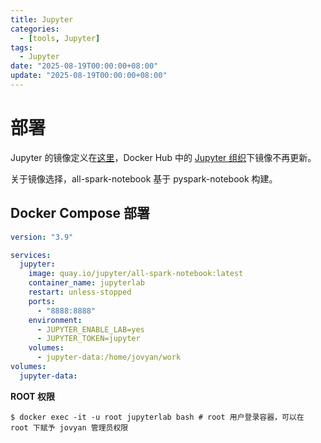 ```yaml
---
title: Jupyter
categories: 
  - [tools, Jupyter]
tags:
  - Jupyter
date: "2025-08-19T00:00:00+08:00"
update: "2025-08-19T00:00:00+08:00"
---
```


# 部署

Jupyter 的镜像定义在[这里](https://github.com/jupyter/docker-stacks?tab=readme-ov-file)，Docker Hub 中的 [Jupyter 组织](https://hub.docker.com/u/jupyter)下镜像不再更新。

关于镜像选择，all-spark-notebook 基于 pyspark-notebook 构建。

## Docker Compose 部署

```yaml
version: "3.9"

services:
  jupyter:
    image: quay.io/jupyter/all-spark-notebook:latest
    container_name: jupyterlab
    restart: unless-stopped
    ports:
      - "8888:8888"
    environment:
      - JUPYTER_ENABLE_LAB=yes
      - JUPYTER_TOKEN=jupyter
    volumes:
      - jupyter-data:/home/jovyan/work
volumes:
  jupyter-data:
```

**ROOT 权限**

```shell
$ docker exec -it -u root jupyterlab bash # root 用户登录容器，可以在 root 下赋予 jovyan 管理员权限
```


